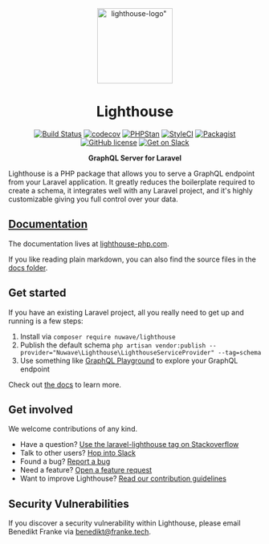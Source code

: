 <div align="center">
  <a href="https://www.lighthouse-php.com">
    <img src="logo.png" alt=lighthouse-logo" width="150" height="150">
  </a>
</div>

<div align="center">

# Lighthouse

[![Build Status](https://travis-ci.org/nuwave/lighthouse.svg?branch=master)](https://travis-ci.org/nuwave/lighthouse)
[![codecov](https://codecov.io/gh/nuwave/lighthouse/branch/master/graph/badge.svg)](https://codecov.io/gh/nuwave/lighthouse)
[![PHPStan](https://img.shields.io/badge/PHPStan-enabled-brightgreen.svg?style=flat)](https://github.com/phpstan/phpstan)
[![StyleCI](https://github.styleci.io/repos/59965104/shield?branch=master)](https://github.styleci.io/repos/59965104)
[![Packagist](https://img.shields.io/packagist/dt/nuwave/lighthouse.svg)](https://packagist.org/packages/nuwave/lighthouse)
[![GitHub license](https://img.shields.io/github/license/nuwave/lighthouse.svg)](https://github.com/nuwave/lighthouse/blob/master/LICENSE)
[![Get on Slack](https://img.shields.io/badge/slack-join-orange.svg)](https://join.slack.com/t/lighthouse-php/shared_invite/enQtMzc1NzQwNTUxMjk3LWI1ZDQ1YWM1NmM2MmQ0NTU0NGNjZWFkMTJhY2VjMDAwZmMyZDFlZTc1Mjc3ZGY0MWM1Y2Q5MWNjYmJmYWJkYmU)

**GraphQL Server for Laravel**
</div>

Lighthouse is a PHP package that allows you to serve a GraphQL endpoint from your
Laravel application. It greatly reduces the boilerplate required to create a schema,
it integrates well with any Laravel project, and it's highly customizable
giving you full control over your data.

## [Documentation](https://lighthouse-php.com/)

The documentation lives at [lighthouse-php.com](https://lighthouse-php.com/).

If you like reading plain markdown, you can also find the source files in the  [docs folder](/docs).

## Get started

If you have an existing Laravel project, all you really need
to get up and running is a few steps:

1. Install via `composer require nuwave/lighthouse`
2. Publish the default schema `php artisan vendor:publish --provider="Nuwave\Lighthouse\LighthouseServiceProvider" --tag=schema`
3. Use something like [GraphQL Playground](https://github.com/mll-lab/laravel-graphql-playground) to explore your GraphQL endpoint

Check out [the docs](https://lighthouse-php.com/) to learn more.

## Get involved

We welcome contributions of any kind.

- Have a question? [Use the laravel-lighthouse tag on Stackoverflow](https://stackoverflow.com/questions/tagged/laravel-lighthouse) 
- Talk to other users? [Hop into Slack](https://join.slack.com/t/lighthouse-php/shared_invite/enQtMzc1NzQwNTUxMjk3LWI1ZDQ1YWM1NmM2MmQ0NTU0NGNjZWFkMTJhY2VjMDAwZmMyZDFlZTc1Mjc3ZGY0MWM1Y2Q5MWNjYmJmYWJkYmU) 
- Found a bug? [Report a bug](https://github.com/nuwave/lighthouse/issues/new?template=bug_report.md)
- Need a feature? [Open a feature request](https://github.com/nuwave/lighthouse/issues/new?template=feature_request.md)
- Want to improve Lighthouse? [Read our contribution guidelines](https://github.com/nuwave/lighthouse/blob/master/.github/CONTRIBUTING.md)

## Security Vulnerabilities

If you discover a security vulnerability within Lighthouse,
please email Benedikt Franke via [benedikt@franke.tech](mailto:benedikt@franke.tech).
